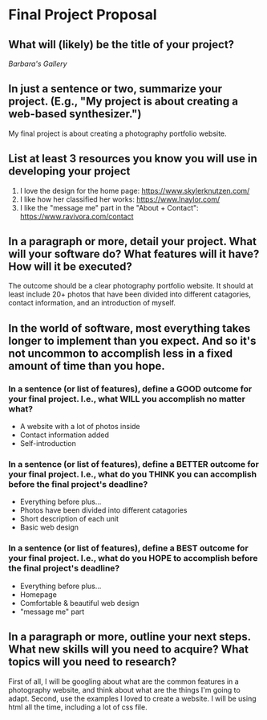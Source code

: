 # Final Project Proposal

## What will (likely) be the title of your project?

*Barbara's Gallery*

## In just a sentence or two, summarize your project. (E.g., "My project is about creating a web-based synthesizer.")

My final project is about creating a photography portfolio website.

## List at least 3 resources you know you will use in developing your project

1. I love the design for the home page:
https://www.skylerknutzen.com/
2. I like how her classified her works:
https://www.lnaylor.com/
3. I like the "message me" part in the "About + Contact":
https://www.ravivora.com/contact

## In a paragraph or more, detail your project. What will your software do? What features will it have? How will it be executed?

The outcome should be a clear photography portfolio website. It should at least include 20+ photos that have been divided into different catagories, contact information, and an introduction of myself.  

## In the world of software, most everything takes longer to implement than you expect. And so it's not uncommon to accomplish less in a fixed amount of time than you hope.

### In a sentence (or list of features), define a GOOD outcome for your final project. I.e., what WILL you accomplish no matter what?

- A website with a lot of photos inside
- Contact information added
- Self-introduction

### In a sentence (or list of features), define a BETTER outcome for your final project. I.e., what do you THINK you can accomplish before the final project's deadline?

- Everything before plus...
- Photos have been divided into different catagories
- Short description of each unit
- Basic web design

### In a sentence (or list of features), define a BEST outcome for your final project. I.e., what do you HOPE to accomplish before the final project's deadline?

- Everything before plus...
- Homepage
- Comfortable & beautiful web design
- "message me" part

## In a paragraph or more, outline your next steps. What new skills will you need to acquire? What topics will you need to research?

First of all, I will be googling about what are the common features in a photography website, and think about what are the things I'm going to adapt.
Second, use the examples I loved to create a website. I will be using html all the time, including a lot of css file. 